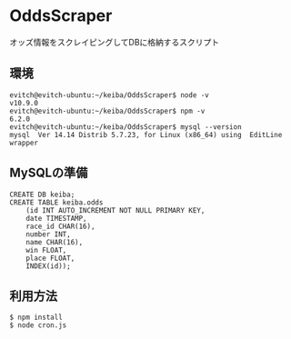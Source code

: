 # OddsScraper
オッズ情報をスクレイピングしてDBに格納するスクリプト

## 環境
```
evitch@evitch-ubuntu:~/keiba/OddsScraper$ node -v
v10.9.0
evitch@evitch-ubuntu:~/keiba/OddsScraper$ npm -v
6.2.0
evitch@evitch-ubuntu:~/keiba/OddsScraper$ mysql --version
mysql  Ver 14.14 Distrib 5.7.23, for Linux (x86_64) using  EditLine wrapper
```

## MySQLの準備
```
CREATE DB keiba;
CREATE TABLE keiba.odds
    (id INT AUTO_INCREMENT NOT NULL PRIMARY KEY, 
    date TIMESTAMP, 
    race_id CHAR(16), 
    number INT, 
    name CHAR(16), 
    win FLOAT, 
    place FLOAT, 
    INDEX(id));
```

## 利用方法
```
$ npm install
$ node cron.js
```
